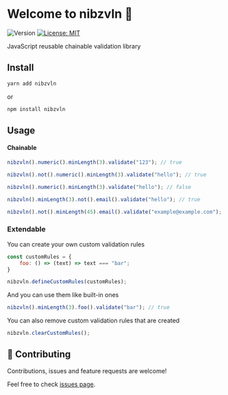 # Welcome to nibzvln 👋

![Version](https://img.shields.io/badge/version-1.0.7-blue.svg?cacheSeconds=2592000)
[![License: MIT](https://img.shields.io/badge/License-MIT-yellow.svg)](#)

JavaScript reusable chainable validation library

## Install

```bash
yarn add nibzvln
```

or

```bash
npm install nibzvln
```

## Usage

#### Chainable

```js
nibzvln().numeric().minLength(3).validate("123"); // true

nibzvln().not().numeric().minLength(3).validate("hello"); // true

nibzvln().numeric().minLength(3).validate("hello"); // false

nibzvln().minLength(3).not().email().validate("hello"); // true

nibzvln().not().minLength(45).email().validate("example@example.com"); // true
```

### Extendable

You can create your own custom validation rules

```js
const customRules = {
    foo: () => (text) => text === "bar";
}

nibzvln.defineCustomRules(customRules);

```

And you can use them like built-in ones

```js
nibzvln().minLength(3).foo().validate("bar"); // true
```

You can also remove custom validation rules that are created

```js
nibzvln.clearCustomRules();
```

## 🤝 Contributing

Contributions, issues and feature requests are welcome!

Feel free to check [issues page](https://github.com/zblash/nibzvln/issues).
